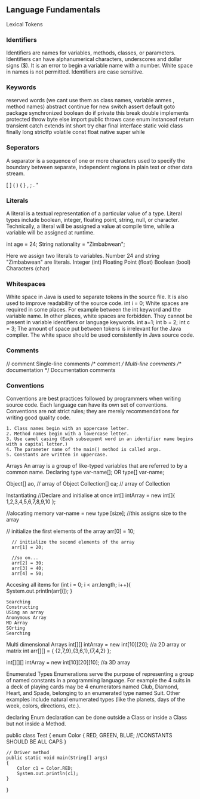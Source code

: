 ## Language Fundamentals 
Lexical Tokens
### Identifiers 
 Identifiers are names for variables, methods, classes, or parameters. 
 Identifiers can have alphanumerical characters, underscores and dollar signs ($). 
It is an error to begin a variable name with a number. White space in names is not permitted.
Identifiers are case sensitive. 

### Keywords
reserved words (we cant use them as class names, variable anmes , method names)
abstract        continue        for             new             switch 
assert          default         goto            package         synchronized
boolean         do              if              private         this
break           double          implements      protected       throw
byte            else            import          public          throws
case            enum            instanceof      return          transient
catch           extends         int             short           try
char            final           interface       static          void
class           finally         long            strictfp        volatile
const           float           native          super           while

### Seperators 
 A separator is a sequence of one or more characters used to specify the boundary between separate, independent regions in plain text or other data stream.

[ ]   ( )   { }   ,   ;   .   "


### Literals 
A literal is a textual representation of a particular value of a type. Literal types include boolean, integer, floating point, string, null, or character. Technically, a literal will be assigned a value at compile time, while a variable will be assigned at runtime.

int age = 24; 
String nationality = "Zimbabwean";

Here we assign two literals to variables. 
Number 24 and string "Zimbabwean" are literals. 
	Integer  (int)
	Floating Point (float)
	Boolean (bool)
	Characters (char)

### Whitespaces 
 White space in Java is used to separate tokens in the source file. It is also used to improve readability of the source code.
int i = 0;
White spaces are required in some places. For example between the int keyword and the variable name. In other places, white spaces are forbidden. They cannot be present in variable identifiers or language keywords.
int a=1;
int b = 2;
int c  =  3;
The amount of space put between tokens is irrelevant for the Java compiler. The white space should be used consistently in Java source code. 

### Comments  
// comment				Single-line comments
/* comment */			Multi-line comments
/** documentation */	Documentation comments


### Conventions 
 Conventions are best practices followed by programmers when writing source code. 
 Each language can have its own set of conventions. 
 Conventions are not strict rules; they are merely recommendations for writing good quality code. 

    1. Class names begin with an uppercase letter.
    2. Method names begin with a lowercase letter.
    3. Use camel casing (Each subsequent word in an identifier name begins with a capital letter.)
    4. The parameter name of the main() method is called args.
    5. Constants are written in uppercase.
    
Arrays
An array is a group of like-typed variables that are referred to by a common name. 
Declaring
type var-name[];
OR
type[] var-name;

Object[]  ao,        // array of Object
Collection[] ca;  // array of Collection

Instantiating 
//Declare and initialise at once 
int[] intArray = new int[]{ 1,2,3,4,5,6,7,8,9,10 }; 

//alocating memory
var-name = new type [size]; //this assigns size to the array 

// initialize the first elements of the array 
      arr[0] = 10; 
          
      // initialize the second elements of the array 
      arr[1] = 20; 
          
      //so on... 
      arr[2] = 30; 
      arr[3] = 40; 
      arr[4] = 50; 

Accesing all items 
for (int i = 0; i < arr.length; i++){
  System.out.println(arr[i]);
 }

	Searching 
	Constructing 
	USing an array
	Anonymous Array 
	MD Array 
	SOrting 
	Searching 

Multi dimensional Arrays 
int[][] intArray = new int[10][20]; //a 2D array or matrix
int arr[][] = { {2,7,9},{3,6,1},{7,4,2} }; 
  

int[][][] intArray = new int[10][20][10]; //a 3D array

Enumerated Types
Enumerations serve the purpose of representing a group of named constants in a programming language. 
For example the 4 suits in a deck of playing cards may be 4 enumerators named Club, Diamond, Heart, and Spade, belonging to an enumerated type named Suit. 
Other examples include natural enumerated types (like the planets, days of the week, colors, directions, etc.). 

declaring 
Enum declaration can be done outside a Class or inside a Class but not inside a Method. 

public class Test 
{ 
    enum Color 
    { 
        RED, GREEN, BLUE;  //CONSTANTS SHOULD BE ALL CAPS 
    } 
  
    // Driver method 
    public static void main(String[] args) 
    { 
        Color c1 = Color.RED; 
        System.out.println(c1); 
    } 
}